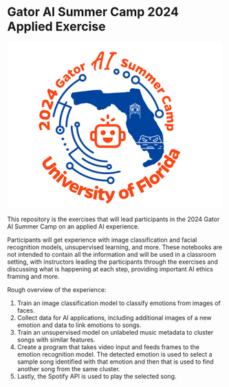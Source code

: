 # Gator AI Summer Camp 2024 Applied Exercise
![Gato AI Summer Camp logo](images/gator_ai_camp_2024_logo_500.png)

This repository is the exercises that will lead participants in the 2024 Gator AI Summer Camp on an applied AI experience.

Participants will get experience with image classification and facial recognition models, unsupervised learning, and more. These notebooks are not intended to contain all the information and will be used in a classroom setting, with instructors leading the participants through the exercises and discussing what is happening at each step, providing important AI ethics framing and more.
 
Rough overview of the experience:
1. Train an image classification model to classify emotions from images of faces. 
2. Collect data for AI applications, including additional images of a new emotion and data to link emotions to songs.
3. Train an unsupervised model on unlabeled music metadata to cluster songs with similar features.
4. Create a program that takes video input and feeds frames to the emotion recognition model. The detected emotion is used to select a sample song identified with that emotion and then that is used to find another song from the same cluster. 
5. Lastly, the Spotify API is used to play the selected song. 
